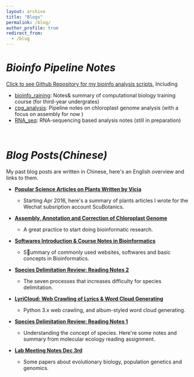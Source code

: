 ```yaml
---
layout: archive
title: "Blogs"
permalink: /blog/
author_profile: true
redirect_from:
  - /blog
---
```


_Bioinfo Pipeline Notes_
======

[Click to see Github Repository for my bioinfo analysis scripts](https://github.com/imengyuan/Bioinfo-pipelines), Including

* [bioinfo_raining](https://github.com/imengyuan/Bioinfo-pipelines/tree/master/bioinfo_training): Notes& summary of computational biology training course (for third-year undergrates)
* [cpg_analysis](https://github.com/imengyuan/Bioinfo-pipelines/tree/master/cpg_analysis): Pipeline notes on chloroplast genome analysis (with a focus on assembly for now )
* [RNA_seq](https://github.com/imengyuan/Bioinfo-pipelines/tree/master/rna_seq): RNA-sequencing based analysis notes (still in preparation)

<br>

_Blog Posts(Chinese)_
======
My past blog posts are written in Chinese, here's an English overview and links to them.


* __[Popular Science Articles on Plants Written by Vicia](https://imengyuan.github.io/blog/2018-03-23-plant-articles/)__
  * Starting Apr 2016, here's a summary of plants articles I wrote for the Wechat subsription account ScuBotanics.

* __[Assembly, Annotation and Correction of Chloroplast Genome](https://imengyuan.github.io/blog/2018-03-22-cpg-analysis/)__
  * A great practice to start doing bioinformatic research.

*  __[Softwares Introduction & Course Notes in Bioinformatics](https://imengyuan.github.io/blog/2017-12-14-bioinfo-course-review/)__
   * Summary of commonly used websites, softwares and basic concepts in Bioinformatics.

* __[Species Delimitation Review: Reading Notes 2](https://imengyuan.github.io/blog/2017-12-14-species-delimitation-7-veils/)__
  * The seven processes that increases difficulty for species delimitation.

* __[LyriCloud: Web Crawling of Lyrics & Word Cloud Generating](https://imengyuan.github.io/blog/2017-12-07-LyriCloud/)__
  * Python 3.x web crawling, and album-styled word cloud generating.

* __[Species Delimitation Review: Reading Notes 1](https://imengyuan.github.io/blog/species-delimitation/)__
  * Understanding the concept of species. Here're some notes and summary from molecular ecology reading assignment.

* __[Lab Meeting Notes Dec 3rd](https://imengyuan.github.io/blog/171203paper/)__
  * Some papers about evolutionary biology, population genetics and genomics.